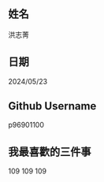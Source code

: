 姓名
----
洪志菁

日期
----
2024/05/23

Github Username
---------------
p96901100

我最喜歡的三件事
---------------
109 109 109